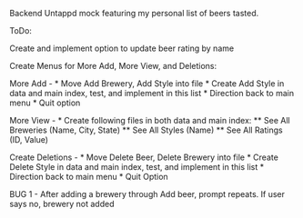 Backend Untappd mock featuring my personal list of beers tasted.

ToDo:

Create and implement option to update beer rating by name

Create Menus for More Add, More View, and Deletions:

More Add - 
    * Move Add Brewery, Add Style into file
    * Create Add Style in data and main index, test, and implement in this list
    * Direction back to main menu
    * Quit option

More View -
    * Create following files in both data and main index:
        ** See All Breweries (Name, City, State)
        ** See All Styles (Name)
        ** See All Ratings (ID, Value)

Create Deletions - 
    * Move Delete Beer, Delete Brewery into file
    * Create Delete Style in data and main index, test, and implement in this list
    * Direction back to main menu
    * Quit Option



BUG 1 - After adding a brewery through Add beer, prompt repeats. If user says no, brewery not added
